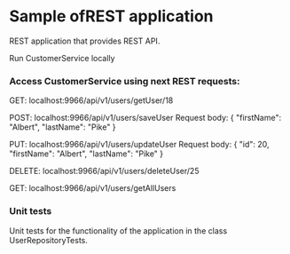 # Sample ofREST application

REST application that provides REST API.

Run CustomerService locally

### Access CustomerService using next REST requests:

GET: localhost:9966/api/v1/users/getUser/18

POST: localhost:9966/api/v1/users/saveUser 
      Request body: 
      { 
          "firstName": "Albert", 
          "lastName": "Pike" 
      }

PUT: localhost:9966/api/v1/users/updateUser 
      Request body: 
      { 
          "id": 20,
          "firstName": "Albert", 
          "lastName": "Pike" 
      }
      
DELETE: localhost:9966/api/v1/users/deleteUser/25

GET: localhost:9966/api/v1/users/getAllUsers

### Unit tests
Unit tests for the functionality of the application in the class UserRepositoryTests.
